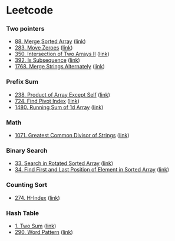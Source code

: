 # Leetcode

### Two pointers
- [88. Merge Sorted Array](src/leetcode/problem_88.py) ([link](https://leetcode.com/problems/merge-sorted-array/))
- [283. Move Zeroes](src/leetcode/problem_283.py) ([link](https://leetcode.com/problems/move-zeroes/))
- [350. Intersection of Two Arrays II](src/leetcode/problem_350.py) ([link](https://leetcode.com/problems/intersection-of-two-arrays-ii/))
- [392. Is Subsequence](src/leetcode/problem_392.py) ([link](https://leetcode.com/problems/is-subsequence/))
- [1768. Merge Strings Alternately](src/leetcode/problem_1768.py) ([link](https://leetcode.com/problems/merge-strings-alternately/))

### Prefix Sum
- [238. Product of Array Except Self](src/leetcode/problem_238.py) ([link](https://leetcode.com/product-of-array-except-self/))
- [724. Find Pivot Index](src/leetcode/problem_724.py) ([link](https://leetcode.com/problems/find-pivot-index/))
- [1480. Running Sum of 1d Array](src/leetcode/problem_1480.py) ([link](https://leetcode.com/problems/running-sum-of-1d-array/))

### Math
- [1071. Greatest Common Divisor of Strings](src/leetcode/problem_1071.py) ([link](https://leetcode.com/problems/greatest-common-divisor-of-strings/))

### Binary Search
- [33. Search in Rotated Sorted Array](src/leetcode/problem_33.py) ([link](https://leetcode.com/problems/search-in-rotated-sorted-array/))
- [34. Find First and Last Position of Element in Sorted Array](src/leetcode/problem_34.py) ([link](https://leetcode.com/problems/find-first-and-last-position-of-element-in-sorted-array/))

### Counting Sort
- [274. H-Index](src/leetcode/problem_274.py) ([link](https://leetcode.com/problems/h-index/))

### Hash Table
- [1. Two Sum](src/leetcode/problem_1.py) ([link](https://leetcode.com/problems/two-sum/))
- [290. Word Pattern](src/leetcode/problem_290.py) ([link](https://leetcode.com/problems/word-pattern/))

